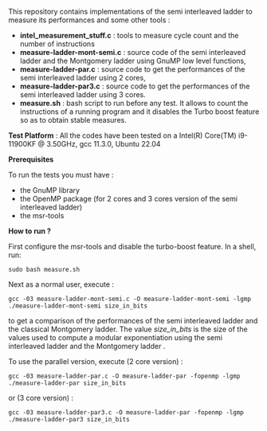 This repository contains implementations of the semi interleaved ladder to measure its performances and some other tools :

* **intel_measurement_stuff.c** : tools to measure cycle count and the number of instructions
* **measure-ladder-mont-semi.c** : source code of the semi interleaved ladder and the Montgomery ladder using GnuMP low level functions,
* **measure-ladder-par.c** : source code to get the performances of the semi interleaved ladder using 2 cores,
* **measure-ladder-par3.c** : source code to get the performances of the semi interleaved ladder using 3 cores.
* **measure.sh** : bash script to run before any test. It allows to count the instructions of a running program and it disables the Turbo boost feature so as to obtain stable measures.

**Test Platform** : All the codes have been tested on a Intel(R) Core(TM) i9-11900KF @ 3.50GHz, gcc 11.3.0, Ubuntu 22.04

**Prerequisites**

To run the tests you must have :
* the GnuMP library
* the OpenMP package (for 2 cores and 3 cores version of the semi interleaved ladder)
* the msr-tools

**How to run ?**

First configure the msr-tools and disable the turbo-boost feature. In a shell, run:
```console
sudo bash measure.sh
```

Next as a normal user, execute :

```console
gcc -03 measure-ladder-mont-semi.c -O measure-ladder-mont-semi -lgmp
./measure-ladder-mont-semi size_in_bits
```
to get a comparison of the performances of the semi interleaved ladder and the classical Montgomery ladder. The value *size_in_bits* is the size of the values used to compute a modular exponentiation using the semi interleaved ladder and the Montgomery ladder .

To use the parallel version, execute (2 core version) :

```console
gcc -03 measure-ladder-par.c -O measure-ladder-par -fopenmp -lgmp
./measure-ladder-par size_in_bits
```

or (3 core version) :

```console
gcc -03 measure-ladder-par3.c -O measure-ladder-par -fopenmp -lgmp
./measure-ladder-par3 size_in_bits
```


